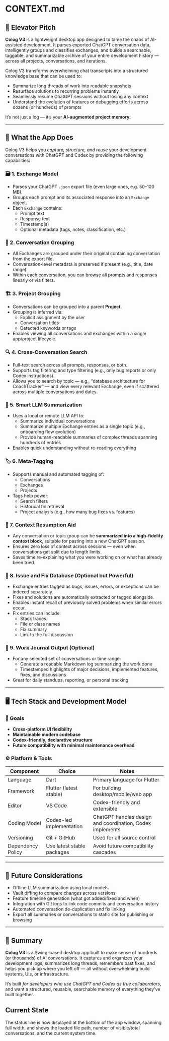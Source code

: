 # CONTEXT.md

## 🚀 Elevator Pitch

**Colog V3** is a lightweight desktop app designed to tame the chaos of AI-assisted development. It parses exported ChatGPT conversation data, intelligently groups and classifies exchanges, and builds a searchable, taggable, and summarizable archive of your entire development history — across all projects, conversations, and iterations.

Colog V3 transforms overwhelming chat transcripts into a structured knowledge base that can be used to:

- Summarize long threads of work into readable snapshots
- Resurface solutions to recurring problems instantly
- Seamlessly resume ChatGPT sessions without losing any context
- Understand the evolution of features or debugging efforts across dozens (or hundreds) of prompts

It’s not just a log — it’s your **AI-augmented project memory.**

---

## 🧠 What the App Does

Colog V3 helps you *capture, structure, and reuse* your development conversations with ChatGPT and Codex by providing the following capabilities:

### 🗃️ 1. Exchange Model

- Parses your ChatGPT `.json` export file (even large ones, e.g. 50–100 MB).
- Groups each prompt and its associated response into an `Exchange` object.
- Each `Exchange` contains:
  - Prompt text
  - Response text
  - Timestamp(s)
  - Optional metadata (tags, notes, classification, etc.)

### 💬 2. Conversation Grouping

- All Exchanges are grouped under their original containing conversation from the export file.
- Conversation-level metadata is preserved if present (e.g., title, date range).
- Within each conversation, you can browse all prompts and responses linearly or via filters.

### 🏗️ 3. Project Grouping

- Conversations can be grouped into a parent **Project**.
- Grouping is inferred via:
  - Explicit assignment by the user
  - Conversation titles
  - Detected keywords or tags
- Enables viewing all conversations and exchanges within a single app/project lifecycle.

### 🔍 4. Cross-Conversation Search

- Full-text search across all prompts, responses, or both.
- Supports tag filtering and type filtering (e.g., only bug reports or only Codex instructions).
- Allows you to search by topic — e.g., “database architecture for CoachTracker” — and view every relevant Exchange, even if scattered across multiple conversations and dates.

### 🧠 5. Smart LLM Summarization

- Uses a local or remote LLM API to:
  - Summarize individual conversations
  - Summarize multiple Exchange entries as a single topic (e.g., onboarding flow evolution)
  - Provide human-readable summaries of complex threads spanning hundreds of entries
- Enables quick understanding without re-reading everything

### 🏷️ 6. Meta-Tagging

- Supports manual and automated tagging of:
  - Conversations
  - Exchanges
  - Projects
- Tags help power:
  - Search filters
  - Historical fix retrieval
  - Project analysis (e.g., how many bug fixes vs. features)

### 🔄 7. Context Resumption Aid

- Any conversation or topic group can be **summarized into a high-fidelity context block**, suitable for pasting into a new ChatGPT session.
- Ensures zero loss of context across sessions — even when conversations get split due to length limits.
- Saves time re-explaining what you were working on or what has already been tried.

### 🧩 8. Issue and Fix Database (Optional but Powerful)

- Exchange entries tagged as bugs, issues, errors, or exceptions can be indexed separately.
- Fixes and solutions are automatically extracted or tagged alongside.
- Enables instant recall of previously solved problems when similar errors occur.
- Fix entries can include:
  - Stack traces
  - File or class names
  - Fix summary
  - Link to the full discussion

### 📝 9. Work Journal Output (Optional)

- For any selected set of conversations or time range:
  - Generate a readable Markdown log summarizing the work done
  - Timestamped highlights of major decisions, implemented features, fixes, and discussions
- Great for daily standups, reporting, or personal tracking

---

## 🖥️ Tech Stack and Development Model

### 🎯 Goals

- **Cross-platform UI flexibility**
- **Maintainable modern codebase**
- **Codex-friendly, declarative structure**
- **Future compatibility with minimal maintenance overhead**

### ⚙️ Platform & Tools

| Component           | Choice                      | Notes |
|---------------------|------------------------------|-------|
| Language            | Dart                         | Primary language for Flutter |
| Framework           | Flutter (latest stable)      | For building desktop/mobile/web app |
| Editor              | VS Code                      | Codex-friendly and extensible |
| Coding Model        | Codex-led implementation     | ChatGPT handles design and coordination, Codex implements |
| Versioning          | Git + GitHub                 | Used for all source control |
| Dependency Policy   | Use latest stable packages   | Avoid future compatibility cascades |

---

## 🔮 Future Considerations

- Offline LLM summarization using local models
- Vault diffing to compare changes across versions
- Feature timeline generation (what got added/fixed and when)
- Integration with Git logs to link code commits and conversation history
- Automated conversation de-duplication and fix linking
- Export all summaries or conversations to static site for publishing or browsing

---

## 🧾 Summary

**Colog V3** is a Swing-based desktop app built to make sense of hundreds (or thousands) of AI conversations. It captures and organizes your development logs, summarizes long threads, remembers past fixes, and helps you pick up where you left off — all without overwhelming build systems, UIs, or infrastructure.

It’s built *for developers who use ChatGPT and Codex as true collaborators*, and want a structured, reusable, searchable memory of everything they’ve built together.


## Current State
The status line is now displayed at the bottom of the app window, spanning full width, and shows the loaded file path, number of visible/total conversations, and the current system time.
